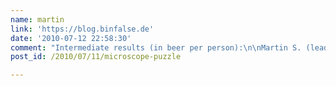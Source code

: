 ```yaml
---
name: martin
link: 'https://blog.binfalse.de'
date: '2010-07-12 22:58:30'
comment: "Intermediate results (in beer per person):\n\nMartin S. (leader): 12\nMicha: 6.5 and a noalcoholic\nMaria: 3\nChristoph R.: 2.5\nNorman: 2\n\nOk, seems to reflect the real alcohol consumption per person..\nWell, it looks like you are not able to solve the last ones, here are some more hints:\n\nC: You'll find it in the kitchen.\nO: It's some food and is called like an Austrian city\nQ: Cools down the hardware...\n3: Part of a fruit.\n\nSo try to grab the last four beers!!"
post_id: /2010/07/11/microscope-puzzle

---
```



